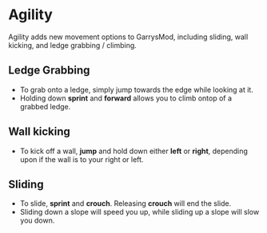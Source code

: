 # Agility
Agility adds new movement options to GarrysMod, including sliding, wall kicking, and ledge grabbing / climbing.

## Ledge Grabbing
- To grab onto a ledge, simply jump towards the edge while looking at it.
- Holding down **sprint** and **forward** allows you to climb ontop of a grabbed ledge.

## Wall kicking
- To kick off a wall, **jump** and hold down either **left** or **right**, depending upon if the wall is to your right or left.

## Sliding
- To slide, **sprint** and **crouch**.  Releasing **crouch** will end the slide.
- Sliding down a slope will speed you up, while sliding up a slope will slow you down.
